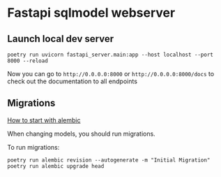 # Fastapi sqlmodel webserver

## Launch local dev server

```
poetry run uvicorn fastapi_server.main:app --host localhost --port 8000 --reload
```
Now you can go to `http://0.0.0.0:8000` or `http://0.0.0.0:8000/docs` to check out the documentation to all endpoints

## Migrations 

[How to start with alembic](https://github.com/tiangolo/sqlmodel/issues/85#issuecomment-917228849)

When changing models, you should run migrations.

To run migrations:

```
poetry run alembic revision --autogenerate -m "Initial Migration"
poetry run alembic upgrade head
```


